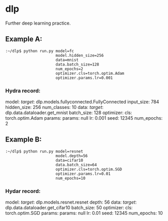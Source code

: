 # dlp
Further deep learning practice. 

## Example A: 

```
:~/dlp$ python run.py model=fc 
                      model.hidden_size=256
                      data=mnist 
                      data.batch_size=128
                      num_epochs=2
                      optimizer.cls=torch.optim.Adam
                      optimizer.params.lr=0.001
```

### Hydra record:

model:
  _target_: dlp.models.fullyconnected.FullyConnected
  input_size: 784
  hidden_size: 256
  num_classes: 10
data:
  _target_: dlp.data.dataloader.get_mnist
  batch_size: 128
optimizer:
  cls: torch.optim.Adam
  params:
    params: null
    lr: 0.001
seed: 12345
num_epochs: 2


## Example B:

```
:~/dlp$ python run.py model=resnet
                      model.depth=56
                      data=cifar10 
                      data.batch_size=64
                      optimizer.cls=torch.optim.SGD
                      optimizer.params.lr=0.01
                      num_epochs=10
```

### Hydar record:

model:
  _target_: dlp.models.resnet.resnet
  depth: 56
data:
  _target_: dlp.data.dataloader.get_cifar10
  batch_size: 50
optimizer:
  cls: torch.optim.SGD
  params:
    params: null
    lr: 0.01
seed: 12345
num_epochs: 10



